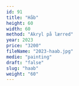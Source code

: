 ```yaml
---
id: 91
title: "Håb"
height: 60
width: 60
method: "Akryl på lærred"
year: 2023
price: "3200"
fileName: "2023-haab.jpg"
medie: "painting"
draft: "false"
slug: "haab"
weight: "60"
---
```

